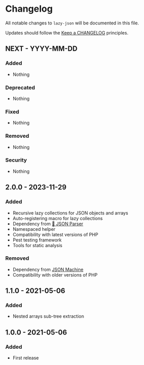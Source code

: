 # Changelog

All notable changes to `lazy-json` will be documented in this file.

Updates should follow the [Keep a CHANGELOG](http://keepachangelog.com/) principles.

## NEXT - YYYY-MM-DD

### Added
- Nothing

### Deprecated
- Nothing

### Fixed
- Nothing

### Removed
- Nothing

### Security
- Nothing


## 2.0.0 - 2023-11-29

### Added
- Recursive lazy collections for JSON objects and arrays
- Auto-registering macro for lazy collections
- Dependency from [🧩 JSON Parser](https://github.com/cerbero90/json-parser)
- Namespaced helper
- Compatibility with latest versions of PHP
- Pest testing framework
- Tools for static analysis

### Removed
- Dependency from [JSON Machine](https://github.com/halaxa/json-machine)
- Compatibility with older versions of PHP


## 1.1.0 - 2021-05-06

### Added
- Nested arrays sub-tree extraction


## 1.0.0 - 2021-05-06

### Added
- First release
